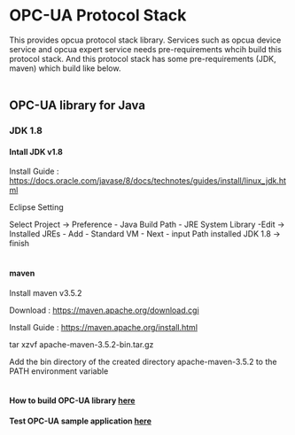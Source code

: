 # OPC-UA Protocol Stack

This provides opcua protocol stack library. Services such as opcua device service and opcua expert service needs pre-requirements whcih build this protocol stack.
And this protocol stack has some pre-requirements (JDK, maven) which build like below.
<br></br>

## OPC-UA library for Java

### JDK 1.8

#### Intall JDK v1.8

Install Guide : https://docs.oracle.com/javase/8/docs/technotes/guides/install/linux_jdk.html

Eclipse Setting

Select Project -> Preference - Java Build Path - JRE System Library -Edit -> Installed JREs - Add - Standard VM - Next - input Path installed JDK 1.8 -> finish 
<br></br>

#### maven

Install maven v3.5.2

Download : https://maven.apache.org/download.cgi

Install Guide : https://maven.apache.org/install.html

tar xzvf apache-maven-3.5.2-bin.tar.gz

Add the bin directory of the created directory apache-maven-3.5.2 to the PATH environment variable
<br></br>

#### How to build OPC-UA library [here](./edge-opcua/README.md)

#### Test OPC-UA sample application [here](./example/README.md)

